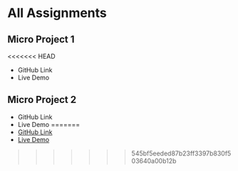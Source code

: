 # All Assignments

## Micro Project 1
<<<<<<< HEAD
- GitHub Link
- Live Demo 
  
## Micro Project 2
- GitHub Link
- Live Demo 
=======
- [GitHub Link](https://github.com/durgaprasad118/All-Assignments/tree/main/microproject1)
- [Live Demo](https://microproject1-nine.vercel.app/) 
>>>>>>> 545bf5eeded87b23ff3397b830f503640a00b12b
